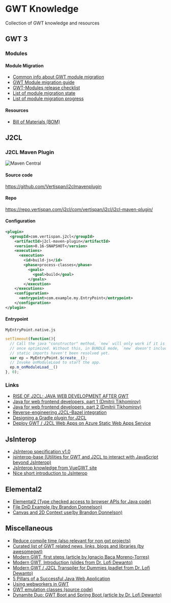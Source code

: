# GWT Knowledge
Collection of GWT knowledge and resources


## GWT 3

### Modules

#### Module Migration

* [Common info about GWT module migration](https://github.com/Vertispan/some-gwt-module)
* [GWT Module migration guide](https://github.com/FrankHossfeld/gwt-modules-migration)
* [GWT-Modules release checklist](https://docs.google.com/document/d/1fTRTSMA_Nsmiam9YUSrVlQQL02C6YGjWw5QRn6NpdCQ/)
* [List of module migration state](https://docs.google.com/spreadsheets/d/1b1D9fEqRh5lZ8cqMJtYoc_25rfTRvsuJkTtS2vjgi3o/)
* [List of module migration progress](https://docs.google.com/spreadsheets/d/15WXfiklnTeqjRLI8gKj5iyGk7iDhnuQHGcpYJgpNlmQ/)

#### Resources

* [Bill of Materials (BOM)](https://github.com/FrankHossfeld/gwt-modules)

## J2CL

### J2CL Maven Plugin
![Maven Central](https://img.shields.io/maven-central/v/com.vertispan.j2cl/j2cl-maven-plugin.svg?colorB=44cc11)

#### Source code
https://github.com/Vertispan/j2clmavenplugin

#### Repo
https://repo.vertispan.com/j2cl/com/vertispan/j2cl/j2cl-maven-plugin/

#### Configuration
```xml
<plugin>
  <groupId>com.vertispan.j2cl</groupId>
    <artifactId>j2cl-maven-plugin</artifactId>
    <version>0.16-SNAPSHOT</version>
    <executions>
      <execution>
        <id>build-js</id>
        <phase>process-classes</phase>
          <goals>
            <goal>build</goal>
          </goals>
        </execution>
    </executions>
    <configuration>
      <entrypoint>com.example.my.EntryPoint</entrypoint>
    </configuration>
</plugin>
```

#### Entrypoint

```MyEntryPoint.native.js```
```javascript
setTimeout(function(){
  // Call the java "constructor" method, `new` will only work if it is a @JsType, or maybe
  // once optimized. Without this, in BUNDLE mode, `new` doesn't include the clinit, so
  // static imports haven't been resolved yet.
  var ep = MyEntryPoint.$create__();
  // Invoke onModuleLoad to start the app.
  ep.m_onModuleLoad__()
}, 0);
```

### Links

* [RISE OF J2CL: JAVA WEB DEVELOPMENT AFTER GWT](https://blog.kie.org/2022/04/rise-of-j2cl-java-web-development-after-gwt.html)
* [Java for web frontend developers, part 1 (Dmitrii Tikhomirov)](https://dev.to/treblereel/java-for-web-frontend-developers-part-1-generating-a-simple-project-41jp)
* [Java for web frontend developers, part 2 (Dmitrii Tikhomirov)](https://dev.to/treblereel/java-for-web-frontend-developers-part-2-getting-started-with-j2cl-314g)
* [Reverse-engineering J2CL–Bazel integration](https://blog.ltgt.net/reverse-engineering-j2cl-bazel-integration/)
* [Designing a Gradle plugin for J2CL](https://dev.to/tbroyer/designing-a-gradle-plugin-for-j2cl-c7k)
* [Deploy GWT / J2CL Web Apps on Azure Static Web Apps Service](https://medium.com/geekculture/deploy-gwt-j2cl-web-apps-on-azure-static-web-apps-service-effddb6f4047)

## JsInterop

* [JsInterop specification v1.0](https://docs.google.com/document/d/10fmlEYIHcyead_4R1S5wKGs1t2I7Fnp_PaNaa7XTEk0/edit#heading=h.o7amqk9edhb9)
* [jsinterop-base (Utilities for GWT and J2CL to interact with JavaScript beyond JsInterop)](https://github.com/google/jsinterop-base)
* [JsInterop knowledge from VueGWT site](https://vuegwt.github.io/vue-gwt/guide/gwt-integration/js-interop.html)
* [Nice short introduction to JsInterop](http://www.luigibifulco.it/blog/en/blog/gwt-2-8-0-jsinterop)

## Elemental2

* [Elemental2 (Type checked access to browser APIs for Java code)](https://github.com/google/elemental2)
* [File DnD Example (by Brandon Donnelson)](https://gist.github.com/branflake2267/8f99301a21944f54ca76b556e4a32a9d)
* [Canvas and 2D Context use(by Brandon Donnelson)](https://gist.github.com/branflake2267/8e4b9d4f2dc594fe21a125155516ec97)

## Miscellaneous
* [Reduce compile time (also relevant for non gxt projects)](https://www.sencha.com/blog/how-to-reduce-compilation-time-for-your-gxt-projects/)
* [Curated list of GWT related news, links, blogs and libraries (by awesomegwt)](https://gwt.zeef.com/awesomegwt)
* [Modern GWT, first steps (article by Ignacio Baca Moreno-Torres)](https://dev.to/ibaca/modern-gwt-first-steps-509k)
* [Modern GWT, Introduction (slides from Dr. Lofi Dewanto)](https://docs.google.com/presentation/d/1cr-rYGz58ngC6sgOy8c7oErhaj0VdLUHk9Y5mcvgrP0/edit#slide=id.p)
* [Modern GWT / J2CL Transpiler for Dummies (padlet from Dr. Lofi Dewanto)](https://padlet.com/lofidewanto/gwtintro)
* [5 Pillars of a Successful Java Web Application](https://medium.com/kie-foundation/5-pillars-of-a-successful-java-web-application-57f7632d1562)
* [Using webworkers in GWT](https://gitlab.com/ManfredTremmel/gwt-webworker)
* [GWT emulation classes (source code)](https://github.com/gwtproject/gwt/tree/master/user/super/com/google/gwt/emul)
* [Dynamite Duo: GWT Boot and Spring Boot (article by Dr. Lofi Dewanto)](https://medium.com/geekculture/dynamite-duo-gwt-boot-and-spring-boot-e5a966782344)

